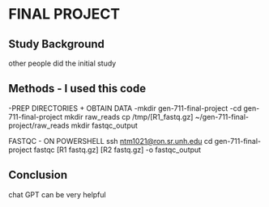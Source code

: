 # FINAL PROJECT
## Study Background
other people did the initial study

## Methods - I used this code 
-PREP DIRECTORIES + OBTAIN DATA
-mkdir gen-711-final-project
-cd gen-711-final-project
mkdir raw_reads
cp /tmp/[R1_fastq.gz] ~/gen-711-final-project/raw_reads
mkdir fastqc_output

FASTQC - ON POWERSHELL
ssh ntm1021@ron.sr.unh.edu
cd gen-711-final-project
fastqc [R1 fastq.gz] [R2 fastq.gz] -o fastqc_output

## Conclusion
chat GPT can be very helpful 
